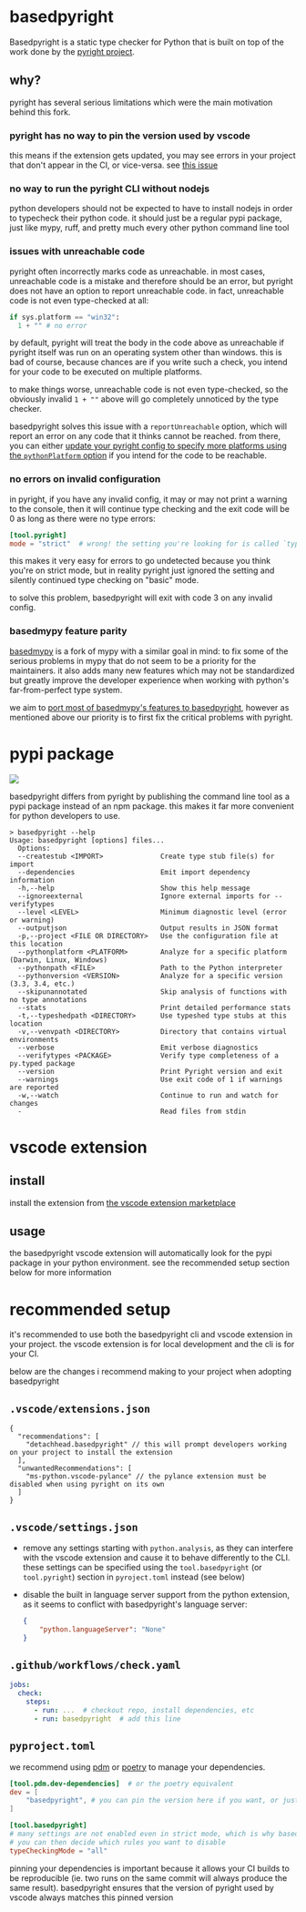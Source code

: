 # basedpyright

Basedpyright is a static type checker for Python that is built on top of the work done by the [pyright project](https://github.com/Microsoft/pyright).

## why?

pyright has several serious limitations which were the main motivation behind this fork.

### pyright has no way to pin the version used by vscode

this means if the extension gets updated, you may see errors in your project that don't appear in the CI, or vice-versa. see [this issue](https://github.com/microsoft/pylance-release/issues/5207)

### no way to run the pyright CLI without nodejs

python developers should not be expected to have to install nodejs in order to typecheck their python code. it should just be a regular pypi package, just like mypy, ruff, and pretty much every other python command line tool

### issues with unreachable code

pyright often incorrectly marks code as unreachable. in most cases, unreachable code is a mistake and therefore should be an error, but pyright does not have an option to report unreachable code. in fact, unreachable code is not even type-checked at all:

```py
if sys.platform == "win32": 
  1 + "" # no error
```

by default, pyright will treat the body in the code above as unreachable if pyright itself was run on an operating system other than windows. this is bad of course, because chances are if you write such a check, you intend for your code to be executed on multiple platforms.

to make things worse, unreachable code is not even type-checked, so the obviously invalid `1 + ""` above will go completely unnoticed by the type checker.

basedpyright solves this issue with a `reportUnreachable` option, which will report an error on any code that it thinks cannot be reached. from there, you can either [update your pyright config to specify more platforms using the `pythonPlatform` option](https://github.com/detachhead/basedpyright/blob/main/docs/configuration.md#main-configuration-options) if you intend for the code to be reachable.

### no errors on invalid configuration

in pyright, if you have any invalid config, it may or may not print a warning to the console, then it will continue type checking and the exit code will be 0 as long as there were no type errors:

```toml
[tool.pyright]
mode = "strict"  # wrong! the setting you're looking for is called `typeCheckingMode`
```

this makes it very easy for errors to go undetected because you think you're on strict mode, but in reality pyright just ignored the setting and silently continued type checking on "basic" mode.

to solve this problem, basedpyright will exit with code 3 on any invalid config.

### basedmypy feature parity

[basedmypy](https://github.com/kotlinisland/basedmypy) is a fork of mypy with a similar goal in mind: to fix some of the serious problems in mypy that do not seem to be a priority for the maintainers. it also adds many new features which may not be standardized but greatly improve the developer experience when working with python's far-from-perfect type system.

we aim to [port most of basedmypy's features to basedpyright](https://github.com/DetachHead/basedpyright/issues?q=is%3Aissue+is%3Aopen+label%3A%22basedmypy+feature+parity%22), however as mentioned above our priority is to first fix the critical problems with pyright.

# pypi package

[![](https://img.shields.io/pypi/v/basedpyright?color=blue)](https://pypi.org/project/basedpyright/)

basedpyright differs from pyright by publishing the command line tool as a pypi package instead of an npm package. this makes it far more convenient for python developers to use.

```shell
> basedpyright --help
Usage: basedpyright [options] files...
  Options:
  --createstub <IMPORT>              Create type stub file(s) for import
  --dependencies                     Emit import dependency information
  -h,--help                          Show this help message
  --ignoreexternal                   Ignore external imports for --verifytypes
  --level <LEVEL>                    Minimum diagnostic level (error or warning)
  --outputjson                       Output results in JSON format
  -p,--project <FILE OR DIRECTORY>   Use the configuration file at this location
  --pythonplatform <PLATFORM>        Analyze for a specific platform (Darwin, Linux, Windows)
  --pythonpath <FILE>                Path to the Python interpreter
  --pythonversion <VERSION>          Analyze for a specific version (3.3, 3.4, etc.)
  --skipunannotated                  Skip analysis of functions with no type annotations
  --stats                            Print detailed performance stats
  -t,--typeshedpath <DIRECTORY>      Use typeshed type stubs at this location
  -v,--venvpath <DIRECTORY>          Directory that contains virtual environments
  --verbose                          Emit verbose diagnostics
  --verifytypes <PACKAGE>            Verify type completeness of a py.typed package
  --version                          Print Pyright version and exit
  --warnings                         Use exit code of 1 if warnings are reported
  -w,--watch                         Continue to run and watch for changes
  -                                  Read files from stdin
```

# vscode extension

## install

install the extension from [the vscode extension marketplace](https://marketplace.visualstudio.com/items?itemName=detachhead.basedpyright)

## usage

the basedpyright vscode extension will automatically look for the pypi package in your python environment. see the recommended setup section below for more information

# recommended setup

it's recommended to use both the basedpyright cli and vscode extension in your project. the vscode extension is for local development and the cli is for your CI.

below are the changes i recommend making to your project when adopting basedpyright

## `.vscode/extensions.json`

```jsonc
{
  "recommendations": [
    "detachhead.basedpyright" // this will prompt developers working on your project to install the extension
  ],
  "unwantedRecommendations": [
    "ms-python.vscode-pylance" // the pylance extension must be disabled when using pyright on its own
  ]
}
```

## `.vscode/settings.json`

- remove any settings starting with `python.analysis`, as they can interfere with the vscode extension and cause it to behave differently to the CLI. these settings can be specified using the `tool.basedpyright` (or `tool.pyright`) section in `pyroject.toml` instead (see below)

- disable the built in language server support from the python extension, as it seems to conflict with basedpyright's language server:
  ```json
  {
      "python.languageServer": "None"
  }
  ```

## `.github/workflows/check.yaml`

```yaml
jobs:
  check:
    steps:
      - run: ...  # checkout repo, install dependencies, etc
      - run: basedpyright  # add this line
```

## `pyproject.toml`

we recommend using [pdm](https://pdm-project.org/) or [poetry](https://python-poetry.org/) to manage your dependencies.

```toml
[tool.pdm.dev-dependencies]  # or the poetry equivalent
dev = [
    "basedpyright", # you can pin the version here if you want, or just rely on the lockfile
]

[tool.basedpyright]
# many settings are not enabled even in strict mode, which is why basedpyright includes an "all" option
# you can then decide which rules you want to disable
typeCheckingMode = "all"
```

pinning your dependencies is important because it allows your CI builds to be reproducible (ie. two runs on the same commit will always produce the same result). basedpyright ensures that the version of pyright used by vscode always matches this pinned version
